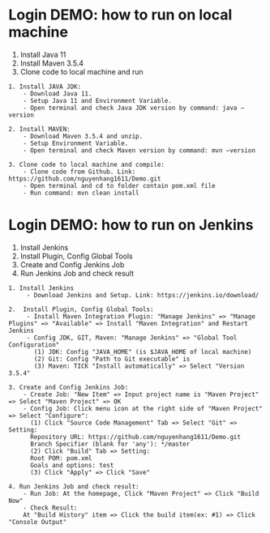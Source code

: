 # Login DEMO: how to run on local machine
1. Install Java 11
2. Install Maven 3.5.4
3. Clone code to local machine and run

```
1. Install JAVA JDK:
	- Download Java 11.
	- Setup Java 11 and Environment Variable. 
	- Open terminal and check Java JDK version by command: java –version
```
```
2. Install MAVEN:
	- Download Maven 3.5.4 and unzip.
	- Setup Environment Variable. 
	- Open terminal and check Maven version by command: mvn –version
```
 
```
3. Clone code to local machine and compile:
	- Clone code from Github. Link: https://github.com/nguyenhang1611/Demo.git
	- Open terminal and cd to folder contain pom.xml file
	- Run command: mvn clean install

```

# Login DEMO: how to run on Jenkins
1. Install Jenkins
2. Install Plugin, Config Global Tools
3. Create and Config Jenkins Job
4. Run Jenkins Job and check result

```
1. Install Jenkins
     - Download Jenkins and Setup. Link: https://jenkins.io/download/	      
```
```
2.  Install Plugin, Config Global Tools:
     - Install Maven Integration Plugin: "Manage Jenkins" => "Manage Plugins" => "Available" => Install "Maven Integration" and Restart Jenkins
     - Config JDK, GIT, Maven: "Manage Jenkins" => "Global Tool Configuration"
       (1) JDK: Config "JAVA_HOME" (is $JAVA_HOME of local machine)
       (2) Git: Config "Path to Git executable" is 
       (3) Maven: TICK "Install automatically" => Select "Version 3.5.4"
```
 
```
3. Create and Config Jenkins Job:
	- Create Job: "New Item" => Input project name is "Maven Project" => Select "Maven Project" => OK
	- Config Job: Click menu icon at the right side of "Maven Project" => Select "Configure":
	  (1) Click "Source Code Management" Tab => Select "Git" => Setting:
	  Repository URL: https://github.com/nguyenhang1611/Demo.git
	  Branch Specifier (blank for 'any'): */master
	  (2) Click "Build" Tab => Setting:
	  Root POM: pom.xml
	  Goals and options: test
	  (3) Click "Apply" => Click "Save"
```

```
4. Run Jenkins Job and check result:
	- Run Job: At the homepage, Click "Maven Project" => Click "Build Now"
	- Check Result:
	At "Build History" item => Click the build item(ex: #1) => Click "Console Output"
```